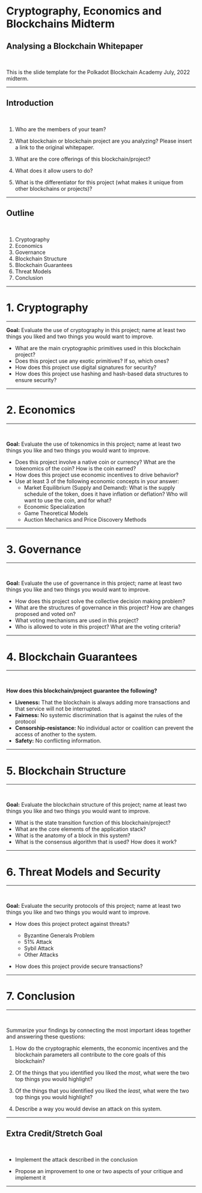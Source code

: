<!-- .slide: data-background-color="#8D3AED" -->

# Cryptography, Economics and Blockchains Midterm

## Analysing a Blockchain Whitepaper

<widget-text style="padding: 0 3em 0 3em">

This is the slide template for the Polkadot Blockchain Academy July, 2022 midterm.

---

##  Introduction

<widget-text style="padding: 0 3em 0 3em">

1. Who are the members of your team?

2. What blockchain or blockchain project are you analyzing? Please insert a link to the original whitepaper.

3. What are the core offerings of this blockchain/project?

4. What does it allow users to do?

5. What is the differentiator for this project (what makes it unique from other blockchains or projects)?

---

## Outline

<widget-text style="padding: 0 3em 0 3em">

1. Cryptography
1. Economics
1. Governance
1. Blockchain Structure
1. Blockchain Guarantees
1. Threat Models
1. Conclusion

---

<!-- .slide: data-background-color="#8D3AED" -->

# 1. Cryptography

---

**Goal:** Evaluate the use of cryptography in this project; name at least two things you liked and two things you would want to improve.

* What are the main cryptographic primitives used in this blockchain project?
* Does this project use any exotic primitives?  If so, which ones?
* How does this project use digital signatures for security?
* How does this project use hashing and hash-based data structures to ensure security?

---

<!-- .slide: data-background-color="#8D3AED" -->

# 2. Economics

---

<widget-text style="padding: 0 3em 0 3em">

**Goal:** Evaluate the use of tokenomics in this project; name at least two things you like and two things you would want to improve.

* Does this project involve a native coin or currency? What are the tokenomics of the coin? How is the coin earned?
* How does this project use economic incentives to drive behavior?
* Use at least 3 of the following economic concepts in your answer:
    * Market Equilibrium (Supply and Demand): What is the supply schedule of the token, does it have inflation or deflation? Who will want to use the coin, and for what?
    * Economic Specialization
    * Game Theoretical Models
    * Auction Mechanics and Price Discovery Methods

---

<!-- .slide: data-background-color="#8D3AED" -->

# 3. Governance

---

<widget-text style="padding: 0 3em 0 3em">

**Goal:** Evaluate the use of governance in this project; name at least two things you like and two things you would want to improve.

* How does this project solve the collective decision making problem?
* What are the structures of governance in this project? How are changes proposed and voted on?
* What voting mechanisms are used in this project?
* Who is allowed to vote in this project? What are the voting criteria?

---

<!-- .slide: data-background-color="#8D3AED" -->

# 4. Blockchain Guarantees

---

<widget-text style="padding: 0 3em 0 3em">

**How does this blockchain/project guarantee the following?**

* **Liveness:** That the blockchain is always adding more transactions and that service will not be interrupted.
* **Fairness:** No systemic discrimination that is against the rules of the protocol
* **Censorship-resistance:** No individual actor or coalition can prevent the access of another to the system.
* **Safety:** No conflicting information.

---

<!-- .slide: data-background-color="#8D3AED" -->

# 5. Blockchain Structure

---

<widget-text style="padding: 0 3em 0 3em">

**Goal:** Evaluate the blockchain structure of this project; name at least two things you like and two things you would want to improve.

* What is the state transition function of this blockchain/project?
* What are the core elements of the application stack?
* What is the anatomy of a block in this system?
* What is the consensus algorithm that is used? How does it work?

---

<!-- .slide: data-background-color="#8D3AED" -->

# 6. Threat Models and Security

---

<widget-text style="padding: 0 3em 0 3em">

**Goal:** Evaluate the security protocols of this project; name at least two things you like and two things you would want to improve.

* How does this project protect against threats?
    * Byzantine Generals Problem
    * 51% Attack
    * Sybil Attack
    * Other Attacks

* How does this project provide secure transactions?

---

<!-- .slide: data-background-color="#8D3AED" -->

# 7. Conclusion

---

<widget-text style="padding: 0 3em 0 3em">

Summarize your findings by connecting the most important ideas together and answering these questions:

1. How do the cryptographic elements, the economic incentives and the blockchain parameters all contribute to the core goals of this blockchain?

2. Of the things that you identified you liked the _most_, what were the two top things you would highlight?

3. Of the things that you identified you liked the _least_, what were the two top things you would highlight?

4. Describe a way you would devise an attack on this system.

---

## Extra Credit/Stretch Goal

<widget-text style="padding: 0 3em 0 3em">

* Implement the attack described in the conclusion

* Propose an improvement to one or two aspects of your critique and implement it

---